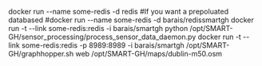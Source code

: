 docker run --name some-redis -d redis
#If you want a prepoluated databased
#docker run --name some-redis -d barais/redissmartgh
docker run -t --link some-redis:redis  -i barais/smartgh python /opt/SMART-GH/sensor_processing/process_sensor_data_daemon.py
docker run -t --link some-redis:redis -p 8989:8989 -i barais/smartgh /opt/SMART-GH/graphhopper.sh web /opt/SMART-GH/maps/dublin-m50.osm


